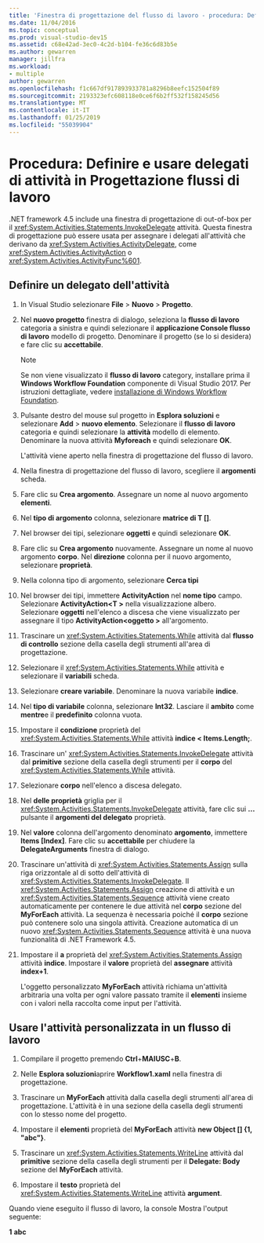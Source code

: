 ```yaml
---
title: 'Finestra di progettazione del flusso di lavoro - procedura: Definire e usare delegati di attività'
ms.date: 11/04/2016
ms.topic: conceptual
ms.prod: visual-studio-dev15
ms.assetid: c68e42ad-3ec0-4c2d-b104-fe36c6d83b5e
ms.author: gewarren
manager: jillfra
ms.workload:
- multiple
author: gewarren
ms.openlocfilehash: f1c667df917893933781a8296b8eefc152504f89
ms.sourcegitcommit: 2193323efc608118e0ce6f6b2ff532f158245d56
ms.translationtype: MT
ms.contentlocale: it-IT
ms.lasthandoff: 01/25/2019
ms.locfileid: "55039904"
---
```

# <a name="how-to-define-and-consume-activity-delegates-in-the-workflow-designer"></a>Procedura: Definire e usare delegati di attività in Progettazione flussi di lavoro

.NET framework 4.5 include una finestra di progettazione di out-of-box per il <xref:System.Activities.Statements.InvokeDelegate> attività. Questa finestra di progettazione può essere usata per assegnare i delegati all'attività che derivano da <xref:System.Activities.ActivityDelegate>, come <xref:System.Activities.ActivityAction> o <xref:System.Activities.ActivityFunc%601>.

## <a name="define-an-activity-delegate"></a>Definire un delegato dell'attività

1. In Visual Studio selezionare **File** > **Nuovo** > **Progetto**.

2. Nel **nuovo progetto** finestra di dialogo, seleziona la **flusso di lavoro** categoria a sinistra e quindi selezionare il **applicazione Console flusso di lavoro** modello di progetto. Denominare il progetto (se lo si desidera) e fare clic su **accettabile**.

   > [!NOTE]
   > Se non viene visualizzato il **flusso di lavoro** category, installare prima il **Windows Workflow Foundation** componente di Visual Studio 2017. Per istruzioni dettagliate, vedere [installazione di Windows Workflow Foundation](developing-applications-with-the-workflow-designer.md#install-windows-workflow-foundation).

3. Pulsante destro del mouse sul progetto in **Esplora soluzioni** e selezionare **Add** > **nuovo elemento**. Selezionare il **flusso di lavoro** categoria e quindi selezionare la **attività** modello di elemento. Denominare la nuova attività **Myforeach** e quindi selezionare **OK**.

   L'attività viene aperto nella finestra di progettazione del flusso di lavoro.

4. Nella finestra di progettazione del flusso di lavoro, scegliere il **argomenti** scheda.

5. Fare clic su **Crea argomento**. Assegnare un nome al nuovo argomento **elementi**.

6. Nel **tipo di argomento** colonna, selezionare **matrice di T []**.

7. Nel browser dei tipi, selezionare **oggetti** e quindi selezionare **OK**.

8. Fare clic su **Crea argomento** nuovamente. Assegnare un nome al nuovo argomento **corpo**. Nel **direzione** colonna per il nuovo argomento, selezionare **proprietà**.

9. Nella colonna tipo di argomento, selezionare **Cerca tipi**

10. Nel browser dei tipi, immettere **ActivityAction** nel **nome tipo** campo. Selezionare **ActivityAction\<T >** nella visualizzazione albero. Selezionare **oggetti** nell'elenco a discesa che viene visualizzato per assegnare il tipo **ActivityAction\<oggetto >** all'argomento.

11. Trascinare un <xref:System.Activities.Statements.While> attività dal **flusso di controllo** sezione della casella degli strumenti all'area di progettazione.

12. Selezionare il <xref:System.Activities.Statements.While> attività e selezionare il **variabili** scheda.

13. Selezionare **creare variabile**. Denominare la nuova variabile **indice**.

14. Nel **tipo di variabile** colonna, selezionare **Int32**. Lasciare il **ambito** come **mentre**e il **predefinito** colonna vuota.

15. Impostare il **condizione** proprietà del <xref:System.Activities.Statements.While> attività **indice < Items.Length;**.

16. Trascinare un' <xref:System.Activities.Statements.InvokeDelegate> attività dal **primitive** sezione della casella degli strumenti per il **corpo** del <xref:System.Activities.Statements.While> attività.

17. Selezionare **corpo** nell'elenco a discesa delegato.

18. Nel **delle proprietà** griglia per il <xref:System.Activities.Statements.InvokeDelegate> attività, fare clic sui **...**  pulsante il **argomenti del delegato** proprietà.

19. Nel **valore** colonna dell'argomento denominato **argomento**, immettere **Items [Index]**. Fare clic su **accettabile** per chiudere la **DelegateArguments** finestra di dialogo.

20. Trascinare un'attività di <xref:System.Activities.Statements.Assign> sulla riga orizzontale al di sotto dell'attività di <xref:System.Activities.Statements.InvokeDelegate>. Il <xref:System.Activities.Statements.Assign> creazione di attività e un <xref:System.Activities.Statements.Sequence> attività viene creato automaticamente per contenere le due attività nel **corpo** sezione del **MyForEach** attività. La sequenza è necessaria poiché il **corpo** sezione può contenere solo una singola attività. Creazione automatica di un nuovo <xref:System.Activities.Statements.Sequence> attività è una nuova funzionalità di .NET Framework 4.5.

21. Impostare il **a** proprietà del <xref:System.Activities.Statements.Assign> attività **indice**. Impostare il **valore** proprietà del **assegnare** attività **index+1**.

    L'oggetto personalizzato **MyForEach** attività richiama un'attività arbitraria una volta per ogni valore passato tramite il **elementi** insieme con i valori nella raccolta come input per l'attività.

## <a name="use-the-custom-activity-in-a-workflow"></a>Usare l'attività personalizzata in un flusso di lavoro

1.  Compilare il progetto premendo **Ctrl**+**MAIUSC**+**B**.

2.  Nelle **Esplora soluzioni**aprire **Workflow1.xaml** nella finestra di progettazione.

3.  Trascinare un **MyForEach** attività dalla casella degli strumenti all'area di progettazione. L'attività è in una sezione della casella degli strumenti con lo stesso nome del progetto.

4.  Impostare il **elementi** proprietà del **MyForEach** attività **new Object [] {1, "abc"}**.

5.  Trascinare un <xref:System.Activities.Statements.WriteLine> attività dal **primitive** sezione della casella degli strumenti per il **Delegate: Body** sezione del **MyForEach** attività.

6.  Impostare il **testo** proprietà del <xref:System.Activities.Statements.WriteLine> attività **argument**.

Quando viene eseguito il flusso di lavoro, la console Mostra l'output seguente:

**1**
**abc**